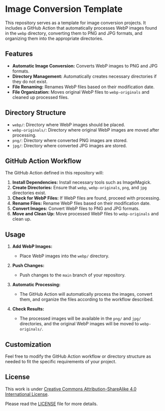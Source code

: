 # Image Conversion Template

This repository serves as a template for image conversion projects. It includes a GitHub Action that automatically processes WebP images found in the `webp` directory, converting them to PNG and JPG formats, and organizing them into the appropriate directories.

## Features

- **Automatic Image Conversion:** Converts WebP images to PNG and JPG formats.
- **Directory Management:** Automatically creates necessary directories if they do not exist.
- **File Renaming:** Renames WebP files based on their modification date.
- **File Organization:** Moves original WebP files to `webp-originals` and cleaned up processed files.

## Directory Structure

- `webp/`: Directory where WebP images should be placed.
- `webp-originals/`: Directory where original WebP images are moved after processing.
- `png/`: Directory where converted PNG images are stored.
- `jpg/`: Directory where converted JPG images are stored.

## GitHub Action Workflow

The GitHub Action defined in this repository will:

1. **Install Dependencies:** Install necessary tools such as ImageMagick.
2. **Create Directories:** Ensure that `webp`, `webp-originals`, `png`, and `jpg` directories exist.
3. **Check for WebP Files:** If WebP files are found, proceed with processing.
4. **Rename Files:** Rename WebP files based on their modification date.
5. **Convert Images:** Convert WebP files to PNG and JPG formats.
6. **Move and Clean Up:** Move processed WebP files to `webp-originals` and clean up.

## Usage

1. **Add WebP Images:**
   - Place WebP images into the `webp/` directory.

2. **Push Changes:**
   - Push changes to the `main` branch of your repository.

3. **Automatic Processing:**
   - The GitHub Action will automatically process the images, convert them, and organize the files according to the workflow described.

4. **Check Results:**
   - The processed images will be available in the `png/` and `jpg/` directories, and the original WebP images will be moved to `webp-originals/`.

## Customization

Feel free to modify the GitHub Action workflow or directory structure as needed to fit the specific requirements of your project.

## License

This work is under [Creative Commons Attribution-ShareAlike 4.0 International License](http://creativecommons.org/licenses/by-sa/4.0/).

Please read the [LICENSE](LICENSE) file for more details.
